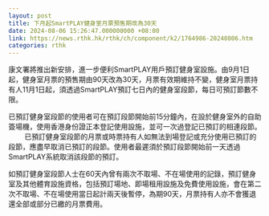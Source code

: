 ```yaml
---
layout: post
title: 下月起SmartPLAY健身室月票預售期改為30天
date: 2024-08-06 15:26:47.000000000 +08:00
link: https://news.rthk.hk/rthk/ch/component/k2/1764986-20240806.htm
categories: rthk
---
```


康文署將推出新安排，進一步便利SmartPLAY用戶預訂健身室設施。由9月1日起，健身室月票的預售期由90天改為30天，月票有效期維持不變，健身室月票持有人11月1日起，須透過SmartPLAY預訂七日內的健身室段節，每日可預訂節數不限。

已預訂健身室段節的使用者可在預訂段節開始前15分鐘內，在設於健身室外的自助簽場機，使用香港身份證正本登記使用設施，並可一次過登記已預訂的相連段節。
　　
已預訂健身室段節的月票或時票持有人如無法到場登記或充分使用已預訂的段節，應盡早取消已預訂的段節。使用者最遲須於預訂段節開始前一天透過SmartPLAY系統取消該段節的預訂。

如預訂健身室段節人士在60天內曾有兩次不取場、不在場使用的記錄，預訂健身室及其他體育設施資格，包括預訂場地、即場租用設施及免費使用設施，會在第二次不取場、不在場使用當日起計兩天後暫停，為期90天，月票持有人亦不會獲退還全部或部分已繳的月票費用。
